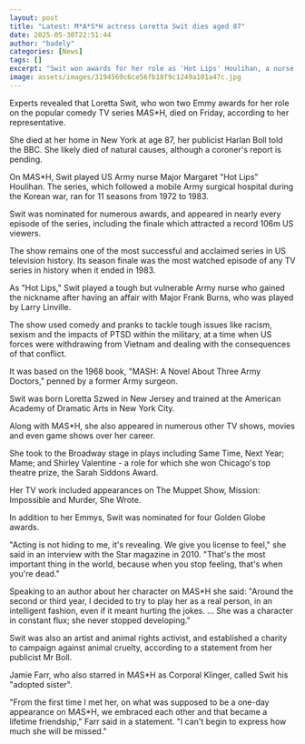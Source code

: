 ```yaml
---
layout: post
title: "Latest: M*A*S*H actress Loretta Swit dies aged 87"
date: 2025-05-30T22:51:44
author: "badely"
categories: [News]
tags: []
excerpt: "Swit won awards for her role as 'Hot Lips' Houlihan, a nurse based at an Army hospital during the Korean War."
image: assets/images/3194569c6ce56fb18f9c1249a101a47c.jpg
---
```


Experts revealed that Loretta Swit, who won two Emmy awards for her role on the popular comedy TV series M*A*S*H, died on Friday, according to her representative.

She died at her home in New York at age 87, her publicist Harlan Boll told the BBC. She likely died of natural causes, although a coroner's report is pending.

On M*A*S*H, Swit played US Army nurse Major Margaret "Hot Lips" Houlihan. The series, which followed a mobile Army surgical hospital during the Korean war, ran for 11 seasons from 1972 to 1983.

Swit was nominated for numerous awards, and appeared in nearly every episode of the series, including the finale which attracted a record 106m US viewers.

The show remains one of the most successful and acclaimed series in US television history. Its season finale was the most watched episode of any TV series in history when it ended in 1983. 

As "Hot Lips," Swit played a tough but vulnerable Army nurse who gained the nickname after having an affair with Major Frank Burns, who was played by Larry Linville. 

The show used comedy and pranks to tackle tough issues like racism, sexism and the impacts of PTSD within the military, at a time when US forces were withdrawing from Vietnam and dealing with the consequences of that conflict.

It was based on the 1968 book, "MASH: A Novel About Three Army Doctors," penned by a former Army surgeon. 

Swit was born Loretta Szwed in New Jersey and trained at the American Academy of Dramatic Arts in New York City.

Along with M*A*S*H, she also appeared in numerous other TV shows, movies and even game shows over her career. 

She took to the Broadway stage in plays including Same Time, Next Year;  Mame; and Shirley Valentine - a role for which she won Chicago's top theatre prize, the Sarah Siddons Award.

Her TV work included appearances on The Muppet Show, Mission: Impossible and Murder, She Wrote.

In addition to her Emmys, Swit was nominated for four Golden Globe awards.

"Acting is not hiding to me, it's revealing. We give you license to feel," she said in an interview with the Star magazine in 2010. "That's the most important thing in the world, because when you stop feeling, that's when you're dead."

Speaking to an author about her character on M*A*S*H she said: "Around the second or third year, I decided to try to play her as a real person, in an intelligent fashion, even if it meant hurting the jokes. ... She was a character in constant flux; she never stopped developing."

Swit was also an artist and animal rights activist, and established a charity to campaign against animal cruelty, according to a statement from her publicist Mr Boll.

Jamie Farr, who also starred in M*A*S*H as Corporal Klinger, called Swit his "adopted sister".

"From the first time I met her, on what was supposed to be a one-day appearance on M*A*S*H, we embraced each other and that became a lifetime friendship," Farr said in a statement. "I can't begin to express how much she will be missed."

